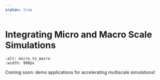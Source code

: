 ```yaml
---
orphan: true
---
```


# Integrating Micro and Macro Scale Simulations

```{figure} micro_to_macro.png
:alt: micro_to_macro
:width: 900px
```

Coming soon: demo applications for accelerating multiscale simulations!
